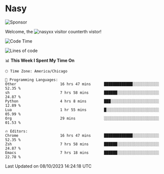 # Nasy

<!--
<p align="center">
<img height="200" src="https://github-readme-stats.vercel.app/api?username=nasyxx&count_private=true&show_icons=true&theme=dracula&include_all_commits=true"/>
<img height="200" src="https://github-readme-stats.vercel.app/api/top-langs/?username=nasyxx&theme=dracula&hide=html,jupyter+notebook&count_private=true&show_icons=true"/>
</p>

  
----------------
-->

![Sponsor](https://img.shields.io/static/v1.svg?label=Sponsor&message=%E2%9D%A4&logo=GitHub&style=flat&color=pink)
 
Welcome, the ![nasyxx visitor counter](https://count.getloli.com/get/@nasyxx?theme=rule34)th vistor!
 
<!--START_SECTION:waka-->
![Code Time](http://img.shields.io/badge/Code%20Time-3%2C772%20hrs%2036%20mins-blue)

![Lines of code](https://img.shields.io/badge/From%20Hello%20World%20I%27ve%20Written-6.3%20million%20lines%20of%20code-blue)

📊 **This Week I Spent My Time On** 

```text
🕑︎ Time Zone: America/Chicago

💬 Programming Languages: 
Other                    16 hrs 47 mins      █████████████░░░░░░░░░░░░   52.35 % 
sh                       7 hrs 58 mins       ██████░░░░░░░░░░░░░░░░░░░   24.87 % 
Python                   4 hrs 8 mins        ███░░░░░░░░░░░░░░░░░░░░░░   12.89 % 
Lua                      1 hr 55 mins        █░░░░░░░░░░░░░░░░░░░░░░░░   05.99 % 
Org                      29 mins             ░░░░░░░░░░░░░░░░░░░░░░░░░   01.53 % 

🔥 Editors: 
Chrome                   16 hrs 47 mins      █████████████░░░░░░░░░░░░   52.35 % 
Zsh                      7 hrs 58 mins       ██████░░░░░░░░░░░░░░░░░░░   24.87 % 
Emacs                    7 hrs 18 mins       ██████░░░░░░░░░░░░░░░░░░░   22.78 % 
```


 Last Updated on 08/10/2023 14:24:18 UTC
<!--END_SECTION:waka-->

<!-- ![visitors](https://visitor-badge.laobi.icu/badge?page_id=nasyxx.nasyxx) -->
